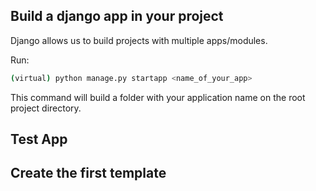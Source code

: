 ## Build a django app in your project
Django allows us to build projects with multiple apps/modules.

Run:
```bash
(virtual) python manage.py startapp <name_of_your_app>
```
This command will build a folder with your application name on the root project directory.


## Test App


## Create the first template